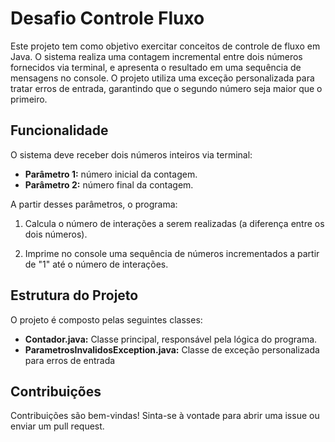 # Desafio Controle Fluxo

Este projeto tem como objetivo exercitar conceitos de controle de fluxo em Java. O sistema realiza uma contagem incremental entre dois números fornecidos via terminal, e apresenta o resultado em uma sequência de mensagens no console. O projeto utiliza uma exceção personalizada para tratar erros de entrada, garantindo que o segundo número seja maior que o primeiro.

## Funcionalidade

O sistema deve receber dois números inteiros via terminal:

- **Parâmetro 1:** número inicial da contagem.
- **Parâmetro 2:** número final da contagem.

A partir desses parâmetros, o programa:

1. Calcula o número de interações a serem realizadas (a diferença entre os dois números).

2. Imprime no console uma sequência de números incrementados a partir de "1" até o número de interações.

## Estrutura do Projeto

O projeto é composto pelas seguintes classes:

- **Contador.java:** Classe principal, responsável pela lógica do programa.
- **ParametrosInvalidosException.java:** Classe de exceção personalizada para erros de entrada

## Contribuições

Contribuições são bem-vindas! Sinta-se à vontade para abrir uma issue ou enviar um pull request.
